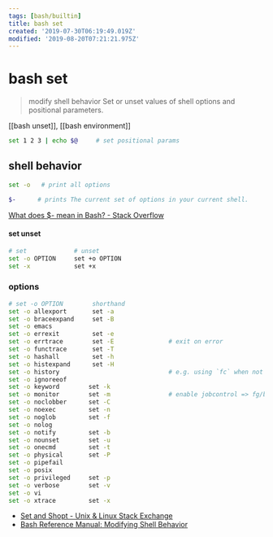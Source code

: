 ```yaml
---
tags: [bash/builtin]
title: bash set
created: '2019-07-30T06:19:49.019Z'
modified: '2019-08-20T07:21:21.975Z'
---
```


# bash set

> modify shell behavior
> Set or unset values of shell options and positional parameters.

[[bash unset]], [[bash environment]]

```sh
set 1 2 3 | echo $@     # set positional params
```

## shell behavior

```sh
set -o   # print all options

$-      # prints The current set of options in your current shell.
```
[What does $- mean in Bash? - Stack Overflow](https://stackoverflow.com/a/42757277/2087704)

#### set unset
```sh
# set             # unset
set -o OPTION     set +o OPTION
set -x            set +x
```

### options
```sh
# set -o OPTION        shorthand
set -o allexport       set -a
set -o braceexpand     set -B
set -o emacs
set -o errexit         set -e
set -o errtrace        set -E               # exit on error
set -o functrace       set -T
set -o hashall         set -h
set -o histexpand      set -H
set -o history                              # e.g. using `fc` when not sourcing script 
set -o ignoreeof
set -o keyword        set -k
set -o monitor        set -m                # enable jobcontrol => fg/bg
set -o noclobber      set -C
set -o noexec         set -n
set -o noglob         set -f
set -o nolog
set -o notify         set -b
set -o nounset        set -u
set -o onecmd         set -t
set -o physical       set -P
set -o pipefail
set -o posix
set -o privileged     set -p
set -o verbose        set -v
set -o vi
set -o xtrace         set -x
```

- [Set and Shopt - Unix & Linux Stack Exchange](https://unix.stackexchange.com/a/425642/193945)
- [Bash Reference Manual: Modifying Shell Behavior](https://www.gnu.org/software/bash/manual/html_node/Modifying-Shell-Behavior.html)
